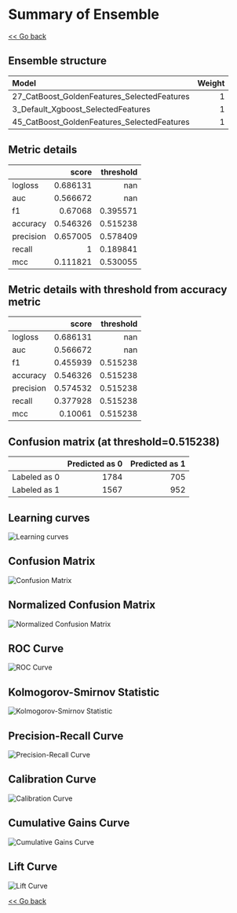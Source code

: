 # Summary of Ensemble

[<< Go back](../README.md)


## Ensemble structure
| Model                                       |   Weight |
|:--------------------------------------------|---------:|
| 27_CatBoost_GoldenFeatures_SelectedFeatures |        1 |
| 3_Default_Xgboost_SelectedFeatures          |        1 |
| 45_CatBoost_GoldenFeatures_SelectedFeatures |        1 |

## Metric details
|           |    score |   threshold |
|:----------|---------:|------------:|
| logloss   | 0.686131 |  nan        |
| auc       | 0.566672 |  nan        |
| f1        | 0.67068  |    0.395571 |
| accuracy  | 0.546326 |    0.515238 |
| precision | 0.657005 |    0.578409 |
| recall    | 1        |    0.189841 |
| mcc       | 0.111821 |    0.530055 |


## Metric details with threshold from accuracy metric
|           |    score |   threshold |
|:----------|---------:|------------:|
| logloss   | 0.686131 |  nan        |
| auc       | 0.566672 |  nan        |
| f1        | 0.455939 |    0.515238 |
| accuracy  | 0.546326 |    0.515238 |
| precision | 0.574532 |    0.515238 |
| recall    | 0.377928 |    0.515238 |
| mcc       | 0.10061  |    0.515238 |


## Confusion matrix (at threshold=0.515238)
|              |   Predicted as 0 |   Predicted as 1 |
|:-------------|-----------------:|-----------------:|
| Labeled as 0 |             1784 |              705 |
| Labeled as 1 |             1567 |              952 |

## Learning curves
![Learning curves](learning_curves.png)
## Confusion Matrix

![Confusion Matrix](confusion_matrix.png)


## Normalized Confusion Matrix

![Normalized Confusion Matrix](confusion_matrix_normalized.png)


## ROC Curve

![ROC Curve](roc_curve.png)


## Kolmogorov-Smirnov Statistic

![Kolmogorov-Smirnov Statistic](ks_statistic.png)


## Precision-Recall Curve

![Precision-Recall Curve](precision_recall_curve.png)


## Calibration Curve

![Calibration Curve](calibration_curve_curve.png)


## Cumulative Gains Curve

![Cumulative Gains Curve](cumulative_gains_curve.png)


## Lift Curve

![Lift Curve](lift_curve.png)



[<< Go back](../README.md)
